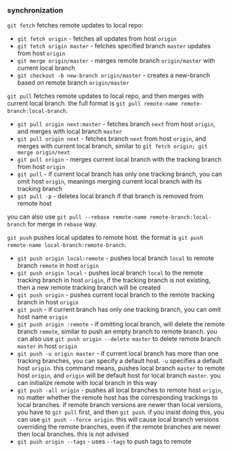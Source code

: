   ### synchronization

 `git fetch` fetches remote updates to local repo:

 * `git fetch origin` - fetches all updates from host `origin`
 * `git fetch origin master` -  fetches specified branch `master` updates from host `origin`
 * `git merge origin/master` - merges remote branch `origin/master` with current local branch
 * `git checkout -b new-branch origin/master` - creates a new-branch based on remote branch `origin/master`

 `git pull` fetches remote updates to local repo, and then merges with current local branch. the full format is `git pull remote-name remote-branch:local-branch`.

 * `git pull origin next:master` - fetches branch `next` from host `origin`, and merges with local branch `master`
 * `git pull origin next` - fetches branch `next` from host `origin`, and merges with current local branch, similar to `git fetch origin; git merge origin/next`
 * `git pull origin` - merges current local branch with the tracking branch from host `origin`
 * `git pull` - if current local branch has only one tracking branch, you can omit host `origin`, meanings merging current local branch with its tracking branch
 * `git pull -p` - deletes local branch if that branch is removed from remote host

you can also use `git pull --rebase remote-name remote-branch:local-branch` for merge in `rebase` way.

`git push` pushes local updates to remote host. the format is `git push remote-name local-branch:remote-branch`.

* `git push origin local:remote` - pushes local branch `local` to remote branch `remote` in host `origin`
* `git push origin local` - pushes local branch `local` to the remote tracking branch in host `origin`, if the tracking branch is not existing, then a new remote tracking branch will be created
* `git push origin` - pushes current local branch to the remote tracking branch in host `origin`
* `git push` - if current branch has only one tracking branch, you can omit host name `origin`
* `git push origin :remote` - if omitting local branch, will delete the remote branch `remote`, similar to push an empty branch to remote branch. you can also use `git push origin --delete master` to delete remote branch `master` in host `origin`
* `git push -u origin master` - if current local branch has more than one tracking branches, you can specify a default host. `-u` specifies a default host `origin`. this command means, pushes local branch `master` to remote host `origin`, and `origin` will be default host for local branch `master`. you can initialize remote with local branch in this way
* `git push -all origin` - pushes all local branches to remote host `origin`, no matter whether the remote host has the corresponding trackings to local branches. if remote branch versions are newer than local versions, you have to `git pull` first, and then `git push`. if you insist doing this, you can use `git push --force origin`. this will cause local branch versions overriding the remote branches, even if the remote branches are newer then local branches. this is not advised
* `git push origin --tags` - uses `--tags` to push tags to remote
